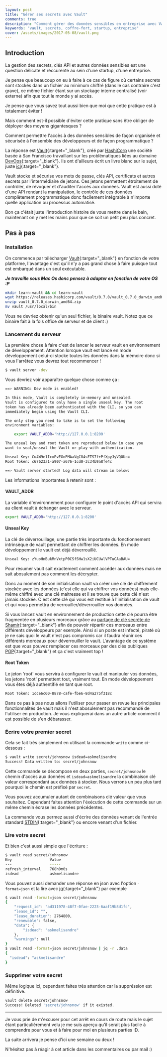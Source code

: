 ```yaml
---
layout: post
title: "Gérer ses secrets avec Vault"
comments: true
description: "Comment gérer des données sensibles en entreprise avec Vault"
keywords: "vault, secrets, coffre-fort, startup, entreprise"
cover: /assets/images/2017-05-08/vault.png
---
```


## Introduction

La gestion des secrets, clés API et autres données sensibles est une question délicate et réccurente au sein d'une startup, d'une entreprise.

Je pense que beaucoup on eu à faire à ce cas de figure où certains secrets sont stockés dans un fichier au minimum chiffré (dans le cas contraire c'est grave), ce même fichier étant sur un stockage interne centralisé (voir externe) afin que tout le monde y ai accès.

Je pense que vous savez tout aussi bien que moi que cette pratique est à totalement éviter !

Mais comment est-il possible d'éviter cette pratique sans être obliger de déployer des moyens gigantesques ?

Comment permettre l'accès à des données sensibles de façon organisée et sécurisée à l'ensemble des développeurs et de façon programmatique ?

La réponse est [Vault](https://www.vaultproject.io/){:target="_blank"}, créé par [HashiCorp](https://www.hashicorp.com) une société basée à San Francisco travaillant sur les problématiques liées au domaine [DevOps](https://fr.wikipedia.org/wiki/Devops){:target="_blank"}. Ils ont d'ailleurs écrit un livre blanc sur le sujet, juste [ici](https://422bf3d160f51e6f9d81-50529851d44f252cc6434d6bbf378de4.ssl.cf2.rackcdn.com/DevOps-Defined.pdf){:target="_blank"}.

Vault stocke et sécurise vos mots de passe, clés API, certificats et autres secrets par l'intermédiaire de jetons. Ces jetons permettent étroitement de contrôler, de révoquer et d'auditer l'accès aux données. Vault est aussi doté d'une API rendant la manipulation, le contrôle de ces données complètement programmatique donc facilement intégrable à n'importe quelle application ou processus automatisé.

Bon ça c'était juste l'introduction histoire de vous mettre dans le bain, maintenant on y met les mains pour que ce soit un petit peu plus concret.

## Pas à pas

### Installation

On commence par télécharger [Vault](https://www.vaultproject.io/downloads.html){:target="_blank"} en fonction de votre platforme, l'avantage c'est qu'il n'y a pas grand chose à faire puisque tout est embarqué dans un seul exécutable. 

***Je travaille sous Mac Os donc pensez à adapter en fonction de votre OS :P***

```bash
mkdir learn-vault && cd learn-vault
wget https://releases.hashicorp.com/vault/0.7.0/vault_0.7.0_darwin_amd64.zip
unzip vault_0.7.0_darwin_amd64.zip
mv vault /usr/local/bin
```

Vous ne devriez obtenir qu'un seul fichier, le binaire vault.
Notez que ce binaire fait à la fois office de serveur et de client :)

### Lancement du serveur

La première chose à faire c'est de lancer le serveur vault en environnement de développement.
Attention lorsque vault est lancé en mode développement celui-ci stocke toutes les données dans la mémoire donc si vous l'arrêtez vous devrez tout recommencer !

```bash
$ vault server -dev
```

Vous devriez voir apparaître quelque chose comme ça :

```bash
==> WARNING: Dev mode is enabled!

In this mode, Vault is completely in-memory and unsealed.
Vault is configured to only have a single unseal key. The root
token has already been authenticated with the CLI, so you can
immediately begin using the Vault CLI.

The only step you need to take is to set the following
environment variables:

    export VAULT_ADDR='http://127.0.0.1:8200'

The unseal key and root token are reproduced below in case you
want to seal/unseal the Vault or play with authentication.

Unseal Key: Cu4W9e1IcxEvEGoPMAaVgC84sFTS7f+PfXpyJyVQOUc=
Root Token: c67623a1-a907-a676-1cd0-3c34b9a8fe4c

==> Vault server started! Log data will stream in below:
```

Les informations importantes à retenir sont :

#### VAULT_ADDR
La variable d'environnement pour configurer le point d'accès API qui servira au client vault à échanger avec le serveur.
```bash
export VAULT_ADDR='http://127.0.0.1:8200'
```


#### Unseal Key
La clé de déverrouillage, une partie très importante du fonctionnement intrinsèque de vault permettant de chiffrer les données. En mode développement le vault est déjà déverrouillé.
```bash
Unseal Key: zYuoHnBukMnVxtpP0CSfSHw1sX2iUCUwlVPTuCAaBAU=
```

Pour résumer vault sait exactement comment accéder aux données mais ne sait abosulement pas comment les décrypter.

Donc au moment de son initialisation vault va créer une clé de chiffrement stockée avec les données (c'est elle qui va chiffrer vos données) mais elle-même chiffré avec une clé maitresse et il se trouve que cette clé n'est jamais stockée. C'est cette clé qui vous est restitué à l'initialisation de vault et qui vous permettra de verrouiller/déverrouiller vos données.

Si vous lancez vault en environnement de production cette clé pourra être fragmentée en plusieurs morceaux grâce au [partage de clé secrète de Shamir](https://fr.wikipedia.org/wiki/Partage_de_cl%C3%A9_secr%C3%A8te_de_Shamir){:target="_blank"} afin de pouvoir répartir ces morceaux entre différents développeurs par exemple. Ainsi si un poste est infecté, piraté où je ne sais quoi le vault n'est pas compromis car il faudra réunir ces différents morceaux pour déverrouiller le vault. L'avantage de ce système est que vous pouvez remplacer ces morceaux par des clés publiques [PGP](https://fr.wikipedia.org/wiki/Pretty_Good_Privacy){:target="_blank"} et ça c'est vraiment top !


#### Root Token
Le jeton 'root' vous servira à configurer le vault et manipuler vos données, les jetons 'root' permettent tout, vraiment tout. En mode développement vous êtes déjà authentifié en tant que root.
```bash
Root Token: 1cce6c60-8878-cafe-fbe6-8d4a275f318c
```

Dans ce pas à pas nous allons l'utiliser pour passer en revue les principales fonctionnalités de vault mais il n'est abosulement pas recommandé de l'utiliser en production. Je vous expliquerai dans un autre article comment il est possible de s'en débarasser.

### Écrire votre premier secret
Cela se fait très simplement en utilisant la commande ```write``` comme ci-dessous :
```bash
$ vault write secret/johnsnow isdead=askmelisandre
Success! Data written to: secret/johnsnow
```
Cette commande se décompose en deux parties, ```secret/johnsnow``` le chemin d'accès aux données et ```isdead=askmelisandre``` la combinaison clé valeur correspondant aux données à stocker. Nous verrons un peu plus tard pourquoi le chemin est préfixé par ```secret```.

Vous pouvez accumuler autant de combinaisons clé valeur que vous souhaitez. Cependant faites attention l'éxécution de cette commande sur un même chemin écrase les données précédentes.

La commande vous permez aussi d'écrire des données venant de l'entrée standard [STDIN](https://fr.wikipedia.org/wiki/Flux_standard){:target="_blank"} ou encore venant d'un fichier.

### Lire votre secret
Et bien c'est aussi simple que l'écriture :
```bash
$ vault read secret/johnsnow
Key             	Value
---             	-----
refresh_interval	768h0m0s
isdead          	askmelisandre
```

Vous pouvez aussi demander une réponse en json avec l'option ```-format=json``` et la lire avec [jq](https://stedolan.github.io/jq/){:target="_blank"} par exemple
```bash
$ vault read -format=json secret/johnsnow
{
	"request_id": "ad311978-48f7-0fae-2223-6aaf19b8d1fc",
	"lease_id": "",
	"lease_duration": 2764800,
	"renewable": false,
	"data": {
		"isdead": "askmelisandre"
	},
	"warnings": null
}
$ vault read -format=json secret/johnsnow | jq -r .data
{
  "isdead": "askmelisandre"
}
```

### Supprimer votre secret
Même logique ici, cependant faites très attention car la suppréssion est définitive.
```bash
vault delete secret/johnsnow
Success! Deleted 'secret/johnsnow' if it existed.
```

---

Je vous prie de m'excuser pour cet arrêt en cours de route mais le sujet étant 
particulièrement velu je me suis aperçu qu'il serait plus facile 
à comprendre pour vous et à faire pour moi en plusieurs parties :D.

La suite arrivera je pense d'ici une semaine ou deux !

N'hésitez pas à réagir à cet article dans les commentaires ou par mail :)

